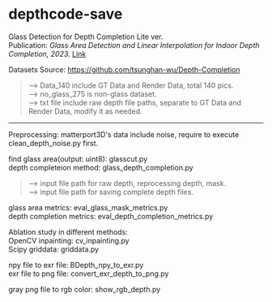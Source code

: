# depthcode-save
Glass Detection for Depth Completion Lite ver.\
Publication: *Glass Area Detection and Linear Interpolation for Indoor Depth Completion, 2023.* [Link](https://hdl.handle.net/11296/n728tt)


Datasets Source: https://github.com/tsunghan-wu/Depth-Completion
> --> Data_140 include GT Data and Render Data, total 140 pics.\
--> no_glass_275 is non-glass dataset.\
--> txt file include raw depth file paths, separate to GT Data and Render Data, modify it as needed.

--------
Preprocessing:
matterport3D's data include noise, require to execute clean_depth_noise.py first.

find glass area(output: uint8): glasscut.py\
depth completeion method: glass_depth_completion.py
> --> input file path for raw depth, reprocessing depth, mask.\
	--> input file path for saving complete depth files.

glass area metrics: eval_glass_mask_metrics.py\
depth completion metrics: eval_depth_completion_metrics.py


Ablation study in different methods: \
OpenCV inpainting: cv_inpainting.py\
Scipy griddata: griddata.py

npy file to exr file: BDepth_npy_to_exr.py\
exr file to png file: convert_exr_depth_to_png.py

gray png file to rgb color: show_rgb_depth.py
